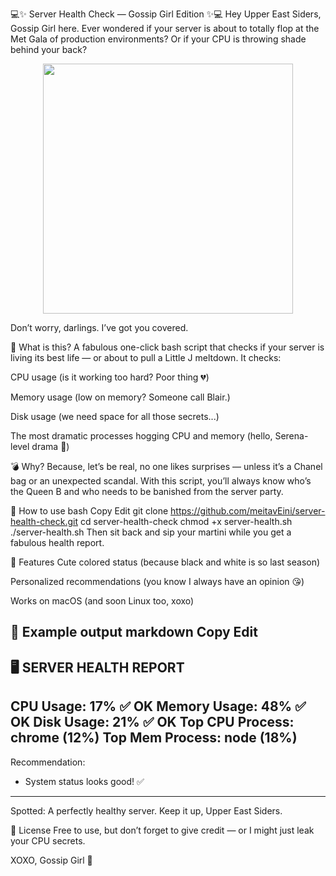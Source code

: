 💻✨ Server Health Check — Gossip Girl Edition ✨💻
Hey Upper East Siders, Gossip Girl here.
Ever wondered if your server is about to totally flop at the Met Gala of production environments? Or if your CPU is throwing shade behind your back?

<p align="center">
  <img width="400" src="https://media4.giphy.com/media/v1.Y2lkPTc5MGI3NjExMGtteGo5NDI5bGxveDdoMDRyb203YWs2NjIxYjA5b2JqMnZtNWw5cCZlcD12MV9pbnRlcm5hbF9naWZfYnlfaWQmY3Q9Zw/5yLgoc7NuyKE9aHTEGY/giphy.gif">
</p>

Don’t worry, darlings. I’ve got you covered.

👠 What is this?
A fabulous one-click bash script that checks if your server is living its best life — or about to pull a Little J meltdown.
It checks:

CPU usage (is it working too hard? Poor thing 💔)

Memory usage (low on memory? Someone call Blair.)

Disk usage (we need space for all those secrets...)

The most dramatic processes hogging CPU and memory (hello, Serena-level drama 👀)

💣 Why?
Because, let’s be real, no one likes surprises — unless it’s a Chanel bag or an unexpected scandal.
With this script, you’ll always know who’s the Queen B and who needs to be banished from the server party.

💅 How to use
bash
Copy
Edit
git clone https://github.com/meitavEini/server-health-check.git
cd server-health-check
chmod +x server-health.sh
./server-health.sh
Then sit back and sip your martini while you get a fabulous health report.

💖 Features
Cute colored status (because black and white is so last season)

Personalized recommendations (you know I always have an opinion 😘)

Works on macOS (and soon Linux too, xoxo)

💬 Example output
markdown
Copy
Edit
----------------------------------------
🖥️ SERVER HEALTH REPORT
----------------------------------------
CPU Usage:    17% ✅ OK
Memory Usage: 48% ✅ OK
Disk Usage:   21% ✅ OK
Top CPU Process: chrome (12%)
Top Mem Process: node (18%)
----------------------------------------
Recommendation:
- System status looks good! ✅
----------------------------------------
Spotted: A perfectly healthy server. Keep it up, Upper East Siders.

🎀 License
Free to use, but don’t forget to give credit — or I might just leak your CPU secrets.

XOXO,
Gossip Girl 💋
